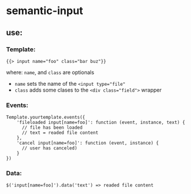 # semantic-input

## use:

### Template:
    {{> input name="foo" class="bar buz"}}

where: `name`, and `class` are optionals

* `name` sets the name of the `<input type="file"`
* `class` adds some clases to the `<div class="field">` wrapper

### Events:

    Template.yourtemplate.events({
        'fileloaded input[name=foo]': function (event, instance, text) {
          // file has been loaded
          // text = readed file content
        },
        'cancel input[name=foo]': function (event, instance) {
          // user has canceled)
        }
    })

### Data:
    $('input[name=foo]').data('text') => readed file content
